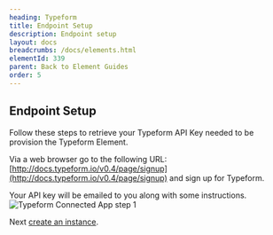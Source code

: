 ```yaml
---
heading: Typeform
title: Endpoint Setup
description: Endpoint setup
layout: docs
breadcrumbs: /docs/elements.html
elementId: 339
parent: Back to Element Guides
order: 5
---
```


## Endpoint Setup

Follow these steps to retrieve your Typeform API Key needed to be provision the Typeform Element.

Via a web browser go to the following URL: [http://docs.typeform.io/v0.4/page/signup](http://docs.typeform.io/v0.4/page/signup) and sign up for Typeform.

Your API key will be emailed to you along with some instructions.
![Typeform Connected App step 1](http://cloud-elements.com/wp-content/uploads/2016/02/TypeformAPI1.png)

Next [create an instance](typeform-create-instance.html).
